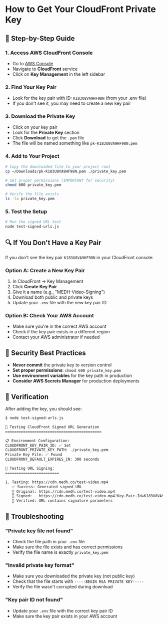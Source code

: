 # How to Get Your CloudFront Private Key

## 🔑 **Step-by-Step Guide**

### 1. **Access AWS CloudFront Console**

- Go to [AWS Console](https://console.aws.amazon.com/)
- Navigate to **CloudFront** service
- Click on **Key Management** in the left sidebar

### 2. **Find Your Key Pair**

- Look for the key pair with ID: `K183U8VA9HF98N` (from your .env file)
- If you don't see it, you may need to create a new key pair

### 3. **Download the Private Key**

- Click on your key pair
- Look for the **Private Key** section
- Click **Download** to get the `.pem` file
- The file will be named something like `pk-K183U8VA9HF98N.pem`

### 4. **Add to Your Project**

```bash
# Copy the downloaded file to your project root
cp ~/Downloads/pk-K183U8VA9HF98N.pem ./private_key.pem

# Set proper permissions (IMPORTANT for security)
chmod 600 private_key.pem

# Verify the file exists
ls -la private_key.pem
```

### 5. **Test the Setup**

```bash
# Run the signed URL test
node test-signed-urls.js
```

## 🔍 **If You Don't Have a Key Pair**

If you don't see the key pair `K183U8VA9HF98N` in your CloudFront console:

### Option A: Create a New Key Pair

1. In CloudFront → Key Management
2. Click **Create Key Pair**
3. Give it a name (e.g., "MEDH-Video-Signing")
4. Download both public and private keys
5. Update your `.env` file with the new key pair ID

### Option B: Check Your AWS Account

- Make sure you're in the correct AWS account
- Check if the key pair exists in a different region
- Contact your AWS administrator if needed

## 🔐 **Security Best Practices**

- **Never commit** the private key to version control
- **Set proper permissions**: `chmod 600 private_key.pem`
- **Use environment variables** for the key path in production
- **Consider AWS Secrets Manager** for production deployments

## 🧪 **Verification**

After adding the key, you should see:

```bash
$ node test-signed-urls.js

🔐 Testing CloudFront Signed URL Generation
===========================================

📋 Environment Configuration:
CLOUDFRONT_KEY_PAIR_ID: ✅ Set
CLOUDFRONT_PRIVATE_KEY_PATH: ./private_key.pem
Private Key File: ✅ Found
CLOUDFRONT_DEFAULT_EXPIRES_IN: 300 seconds

🧪 Testing URL Signing:
========================

1. Testing: https://cdn.medh.co/test-video.mp4
   ✅ Success: Generated signed URL
   🔗 Original: https://cdn.medh.co/test-video.mp4
   🔐 Signed:   https://cdn.medh.co/test-video.mp4?Key-Pair-Id=K183U8VA9HF98N&Signature=...
   🎯 Verified: URL contains signature parameters
```

## 🚨 **Troubleshooting**

### "Private key file not found"

- Check the file path in your `.env` file
- Make sure the file exists and has correct permissions
- Verify the file name is exactly `private_key.pem`

### "Invalid private key format"

- Make sure you downloaded the private key (not public key)
- Check that the file starts with `-----BEGIN RSA PRIVATE KEY-----`
- Verify the file wasn't corrupted during download

### "Key pair ID not found"

- Update your `.env` file with the correct key pair ID
- Make sure the key pair exists in your AWS account
